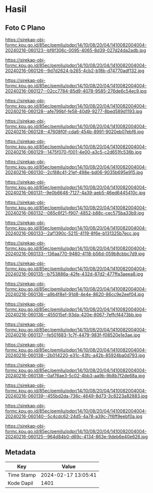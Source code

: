 # Hasil

## Foto C Plano

https://sirekap-obj-formc.kpu.go.id/85ec/pemilu/pdpr/14/10/08/20/04/1410082004004-20240216-060123--bf6f306c-0095-4065-8d39-027d24da2adb.jpg

https://sirekap-obj-formc.kpu.go.id/85ec/pemilu/pdpr/14/10/08/20/04/1410082004004-20240216-060126--9d7d2624-b265-4cb2-b18b-d74770adf132.jpg

https://sirekap-obj-formc.kpu.go.id/85ec/pemilu/pdpr/14/10/08/20/04/1410082004004-20240216-060127--02cc7784-85d9-4078-9585-276de6c54ec9.jpg

https://sirekap-obj-formc.kpu.go.id/85ec/pemilu/pdpr/14/10/08/20/04/1410082004004-20240216-060128--afe799bf-fe58-40d9-9277-8bed589d1193.jpg

https://sirekap-obj-formc.kpu.go.id/85ec/pemilu/pdpr/14/10/08/20/04/1410082004004-20240216-060128--47608f0f-cda6-454b-8991-9020eb07ebf6.jpg

https://sirekap-obj-formc.kpu.go.id/85ec/pemilu/pdpr/14/10/08/20/04/1410082004004-20240216-060129--1475f070-f001-4e00-a3c5-c2d651fc536b.jpg

https://sirekap-obj-formc.kpu.go.id/85ec/pemilu/pdpr/14/10/08/20/04/1410082004004-20240216-060130--2cf88c41-21ef-498e-bd06-9035b695e915.jpg

https://sirekap-obj-formc.kpu.go.id/85ec/pemilu/pdpr/14/10/08/20/04/1410082004004-20240216-060131--9e0b6648-7127-4a39-aeb5-46ed6445410c.jpg

https://sirekap-obj-formc.kpu.go.id/85ec/pemilu/pdpr/14/10/08/20/04/1410082004004-20240216-060132--085c6f21-f907-4852-b88c-cec575ba33b9.jpg

https://sirekap-obj-formc.kpu.go.id/85ec/pemilu/pdpr/14/10/08/20/04/1410082004004-20240216-060133--2af1390c-5215-4119-8f6e-b131325b7ecc.jpg

https://sirekap-obj-formc.kpu.go.id/85ec/pemilu/pdpr/14/10/08/20/04/1410082004004-20240216-060133--136aa770-9480-4118-b56d-059b8cbbc7d9.jpg

https://sirekap-obj-formc.kpu.go.id/85ec/pemilu/pdpr/14/10/08/20/04/1410082004004-20240216-060135--b753886a-42fe-432d-87d2-477ffa3aeea8.jpg

https://sirekap-obj-formc.kpu.go.id/85ec/pemilu/pdpr/14/10/08/20/04/1410082004004-20240216-060136--a9b4f8e1-91d8-4e4e-8620-86cc9e2eef04.jpg

https://sirekap-obj-formc.kpu.go.id/85ec/pemilu/pdpr/14/10/08/20/04/1410082004004-20240216-060136--455015ef-93da-420e-8067-7effcf4473bb.jpg

https://sirekap-obj-formc.kpu.go.id/85ec/pemilu/pdpr/14/10/08/20/04/1410082004004-20240216-060137--fe501683-1c7f-4479-983f-f08520e1e3ae.jpg

https://sirekap-obj-formc.kpu.go.id/85ec/pemilu/pdpr/14/10/08/20/04/1410082004004-20240216-060138--2b014220-e31c-43fc-a42b-85924ba0d793.jpg

https://sirekap-obj-formc.kpu.go.id/85ec/pemilu/pdpr/14/10/08/20/04/1410082004004-20240216-060138--0af76ae3-5c02-4bb3-aa9b-9b8b7f2de68a.jpg

https://sirekap-obj-formc.kpu.go.id/85ec/pemilu/pdpr/14/10/08/20/04/1410082004004-20240216-060139--455bd2da-736c-4649-8d73-3c8223a82883.jpg

https://sirekap-obj-formc.kpu.go.id/85ec/pemilu/pdpr/14/10/08/20/04/1410082004004-20240216-060140--5c4cdc62-24d5-4a78-a39c-7f6ff9eebf0a.jpg

https://sirekap-obj-formc.kpu.go.id/85ec/pemilu/pdpr/14/10/08/20/04/1410082004004-20240216-060125--964d84b0-d69c-4134-863e-9deb6e40e626.jpg


## Metadata

| Key        | Value               |
| ---------- | ------------------- |
| Time Stamp | 2024-02-17 13:05:41 |
| Kode Dapil | 1401                |



